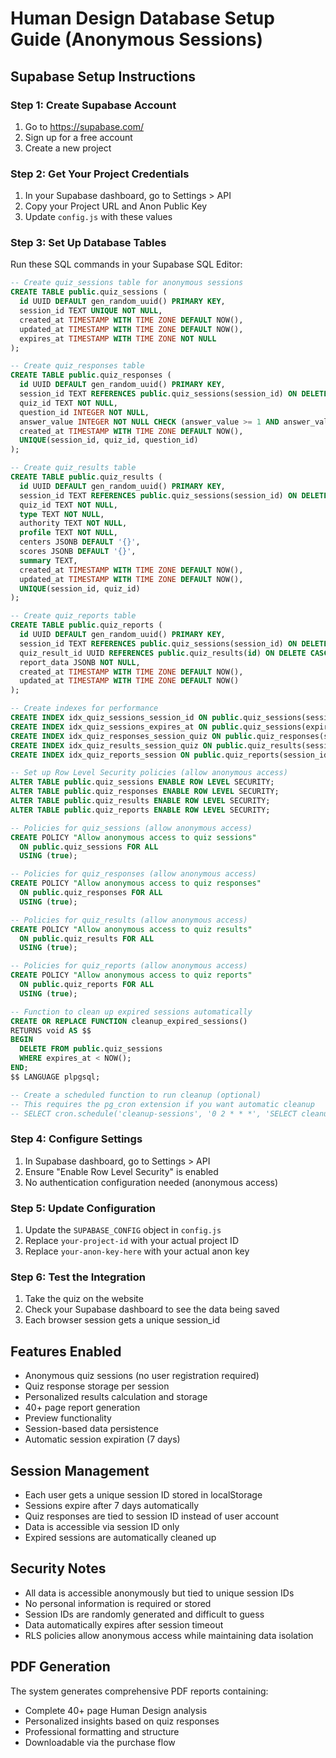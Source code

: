 # Human Design Database Setup Guide (Anonymous Sessions)

## Supabase Setup Instructions

### Step 1: Create Supabase Account
1. Go to https://supabase.com/
2. Sign up for a free account
3. Create a new project

### Step 2: Get Your Project Credentials
1. In your Supabase dashboard, go to Settings > API
2. Copy your Project URL and Anon Public Key
3. Update `config.js` with these values

### Step 3: Set Up Database Tables

Run these SQL commands in your Supabase SQL Editor:

```sql
-- Create quiz_sessions table for anonymous sessions
CREATE TABLE public.quiz_sessions (
  id UUID DEFAULT gen_random_uuid() PRIMARY KEY,
  session_id TEXT UNIQUE NOT NULL,
  created_at TIMESTAMP WITH TIME ZONE DEFAULT NOW(),
  updated_at TIMESTAMP WITH TIME ZONE DEFAULT NOW(),
  expires_at TIMESTAMP WITH TIME ZONE NOT NULL
);

-- Create quiz_responses table
CREATE TABLE public.quiz_responses (
  id UUID DEFAULT gen_random_uuid() PRIMARY KEY,
  session_id TEXT REFERENCES public.quiz_sessions(session_id) ON DELETE CASCADE,
  quiz_id TEXT NOT NULL,
  question_id INTEGER NOT NULL,
  answer_value INTEGER NOT NULL CHECK (answer_value >= 1 AND answer_value <= 5),
  created_at TIMESTAMP WITH TIME ZONE DEFAULT NOW(),
  UNIQUE(session_id, quiz_id, question_id)
);

-- Create quiz_results table
CREATE TABLE public.quiz_results (
  id UUID DEFAULT gen_random_uuid() PRIMARY KEY,
  session_id TEXT REFERENCES public.quiz_sessions(session_id) ON DELETE CASCADE,
  quiz_id TEXT NOT NULL,
  type TEXT NOT NULL,
  authority TEXT NOT NULL,
  profile TEXT NOT NULL,
  centers JSONB DEFAULT '{}',
  scores JSONB DEFAULT '{}',
  summary TEXT,
  created_at TIMESTAMP WITH TIME ZONE DEFAULT NOW(),
  updated_at TIMESTAMP WITH TIME ZONE DEFAULT NOW(),
  UNIQUE(session_id, quiz_id)
);

-- Create quiz_reports table
CREATE TABLE public.quiz_reports (
  id UUID DEFAULT gen_random_uuid() PRIMARY KEY,
  session_id TEXT REFERENCES public.quiz_sessions(session_id) ON DELETE CASCADE,
  quiz_result_id UUID REFERENCES public.quiz_results(id) ON DELETE CASCADE,
  report_data JSONB NOT NULL,
  created_at TIMESTAMP WITH TIME ZONE DEFAULT NOW(),
  updated_at TIMESTAMP WITH TIME ZONE DEFAULT NOW()
);

-- Create indexes for performance
CREATE INDEX idx_quiz_sessions_session_id ON public.quiz_sessions(session_id);
CREATE INDEX idx_quiz_sessions_expires_at ON public.quiz_sessions(expires_at);
CREATE INDEX idx_quiz_responses_session_quiz ON public.quiz_responses(session_id, quiz_id);
CREATE INDEX idx_quiz_results_session_quiz ON public.quiz_results(session_id, quiz_id);
CREATE INDEX idx_quiz_reports_session ON public.quiz_reports(session_id);

-- Set up Row Level Security policies (allow anonymous access)
ALTER TABLE public.quiz_sessions ENABLE ROW LEVEL SECURITY;
ALTER TABLE public.quiz_responses ENABLE ROW LEVEL SECURITY;
ALTER TABLE public.quiz_results ENABLE ROW LEVEL SECURITY;
ALTER TABLE public.quiz_reports ENABLE ROW LEVEL SECURITY;

-- Policies for quiz_sessions (allow anonymous access)
CREATE POLICY "Allow anonymous access to quiz sessions" 
  ON public.quiz_sessions FOR ALL 
  USING (true);

-- Policies for quiz_responses (allow anonymous access)
CREATE POLICY "Allow anonymous access to quiz responses" 
  ON public.quiz_responses FOR ALL 
  USING (true);

-- Policies for quiz_results (allow anonymous access)
CREATE POLICY "Allow anonymous access to quiz results" 
  ON public.quiz_results FOR ALL 
  USING (true);

-- Policies for quiz_reports (allow anonymous access)
CREATE POLICY "Allow anonymous access to quiz reports" 
  ON public.quiz_reports FOR ALL 
  USING (true);

-- Function to clean up expired sessions automatically
CREATE OR REPLACE FUNCTION cleanup_expired_sessions()
RETURNS void AS $$
BEGIN
  DELETE FROM public.quiz_sessions 
  WHERE expires_at < NOW();
END;
$$ LANGUAGE plpgsql;

-- Create a scheduled function to run cleanup (optional)
-- This requires the pg_cron extension if you want automatic cleanup
-- SELECT cron.schedule('cleanup-sessions', '0 2 * * *', 'SELECT cleanup_expired_sessions();');
```

### Step 4: Configure Settings
1. In Supabase dashboard, go to Settings > API
2. Ensure "Enable Row Level Security" is enabled
3. No authentication configuration needed (anonymous access)

### Step 5: Update Configuration
1. Update the `SUPABASE_CONFIG` object in `config.js`
2. Replace `your-project-id` with your actual project ID
3. Replace `your-anon-key-here` with your actual anon key

### Step 6: Test the Integration
1. Take the quiz on the website
2. Check your Supabase dashboard to see the data being saved
3. Each browser session gets a unique session_id

## Features Enabled
- Anonymous quiz sessions (no user registration required)
- Quiz response storage per session
- Personalized results calculation and storage
- 40+ page report generation
- Preview functionality
- Session-based data persistence
- Automatic session expiration (7 days)

## Session Management
- Each user gets a unique session ID stored in localStorage
- Sessions expire after 7 days automatically
- Quiz responses are tied to session ID instead of user account
- Data is accessible via session ID only
- Expired sessions are automatically cleaned up

## Security Notes
- All data is accessible anonymously but tied to unique session IDs
- No personal information is required or stored
- Session IDs are randomly generated and difficult to guess
- Data automatically expires after session timeout
- RLS policies allow anonymous access while maintaining data isolation

## PDF Generation
The system generates comprehensive PDF reports containing:
- Complete 40+ page Human Design analysis
- Personalized insights based on quiz responses
- Professional formatting and structure
- Downloadable via the purchase flow